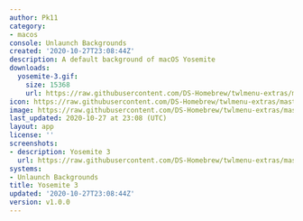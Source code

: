 ```yaml
---
author: Pk11
category:
- macos
console: Unlaunch Backgrounds
created: '2020-10-27T23:08:44Z'
description: A default background of macOS Yosemite
downloads:
  yosemite-3.gif:
    size: 15368
    url: https://raw.githubusercontent.com/DS-Homebrew/twlmenu-extras/master/_nds/TWiLightMenu/unlaunch/backgrounds/yosemite-3.gif
icon: https://raw.githubusercontent.com/DS-Homebrew/twlmenu-extras/master/_nds/TWiLightMenu/unlaunch/backgrounds/yosemite-3.gif
image: https://raw.githubusercontent.com/DS-Homebrew/twlmenu-extras/master/_nds/TWiLightMenu/unlaunch/backgrounds/yosemite-3.gif
last_updated: 2020-10-27 at 23:08 (UTC)
layout: app
license: ''
screenshots:
- description: Yosemite 3
  url: https://raw.githubusercontent.com/DS-Homebrew/twlmenu-extras/master/_nds/TWiLightMenu/unlaunch/backgrounds/yosemite-3.gif
systems:
- Unlaunch Backgrounds
title: Yosemite 3
updated: '2020-10-27T23:08:44Z'
version: v1.0.0
---
```

